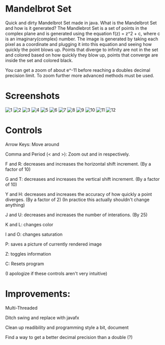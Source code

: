 # Mandelbrot Set
Quick and dirty Mandelbrot Set made in java. What is the Mandelbrot Set and how is it generated? The Mandlebrot Set is a set of points 
in the complex plane and is generated using the equation f(z) = z^2 + c, where c is an imaginary(complex) number. The image is generated by 
taking each pixel as a coordinate and plugging it into this equation and seeing how quickly the point blows up. Points that diverge to 
infinity are not in the set and colored based on how quickly they blow up, points that converge are inside the set and colored black.

You can get a zoom of about e^-11 before reaching a doubles decimal precision limit. To zoom further more advanced methods must be used.

# Screenshots

![1](/imgs/1.png)
![2](/imgs/2.png)
![3](/imgs/3.png)
![4](/imgs/4.png)
![5](/imgs/5.png)
![6](/imgs/6.png)
![7](/imgs/7.png)
![8](/imgs/8.png)
![9](/imgs/9.png)
![10](/imgs/10.png)
![11](/imgs/11.png)
![12](/imgs/12.png)

# Controls

Arrow Keys: Move around

Comma and Period (< and >): Zoom out and in respectively.

F and R: decreases and increases the horizontal shift increment. (By a factor of 10)

G and T: decreases and increases the vertical shift increment. (By a factor of 10)

Y and H: decreases and increases the accuracy of how quickly a point diverges. (By a factor of 2) (In practice this actually shouldn't change anything)

J and U: decreases and increases the number of interations. (By 25)

K and L: changes color

I and O: changes saturation

P: saves a picture of currently rendered image

Z: toggles information

C: Resets program

(I apologize if these controls aren't very intuitive)

# Improvements:

Multi-Threaded

Ditch swing and replace with javafx

Clean up readibility and programming style a bit, document

Find a way to get a better decimal precision than a double (?)
